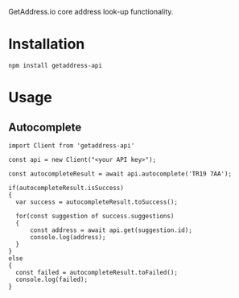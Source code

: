 GetAddress.io core address look-up functionality.

# Installation
```
npm install getaddress-api
```
# Usage

## Autocomplete
```
import Client from 'getaddress-api'

const api = new Client("<your API key>");

const autocompleteResult = await api.autocomplete('TR19 7AA');

if(autocompleteResult.isSuccess)
{
  var success = autocompleteResult.toSuccess();

  for(const suggestion of success.suggestions)
  {
      const address = await api.get(suggestion.id);
      console.log(address);
  }
}
else
{
  const failed = autocompleteResult.toFailed();
  console.log(failed);
}
```


